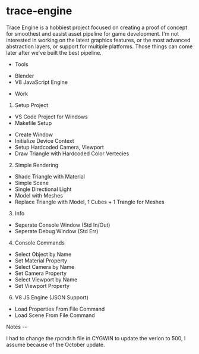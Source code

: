 # trace-engine

Trace Engine is a hobbiest project focused on creating a proof of concept for smoothest and easist asset pipeline for game development. I'm not interested in working on the latest graphics features, or the most advanced abstraction layers, or support for multiple platforms. Those things can come later after we've built the best pipeline.

* Tools
- Blender
- V8 JavaScript Engine

* Work

1. Setup Project
+ VS Code Project for Windows
+ Makefile Setup
- Create Window
- Initialize Device Context
- Setup Hardcoded Camera, Viewport
- Draw Triangle with Hardcoded Color Vertecies
2. Simple Rendering 
- Shade Triangle with Material
- Simple Scene
- Single Directional Light
- Model with Meshes
- Replace Triangle with Model, 1 Cubes + 1 Trangle for Meshes
3. Info
- Seperate Console Window (Std In/Out)
- Seperate Debug Window (Std Err)
4. Console Commands
- Select Object by Name
- Set Material Property
- Select Camera by Name
- Set Camera Property
- Select Viewport by Name
- Set Viewport Property
6. V8 JS Engine (JSON Support)
- Load Properties From File Command 
- Load Scene From File Command


Notes --

I had to change the rpcndr.h file in CYGWIN to update the verion to 500, I assume because of the October update.